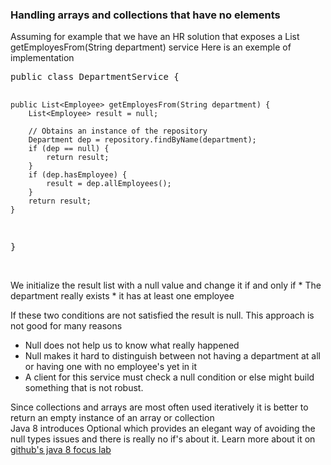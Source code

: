 <h3>Handling arrays and collections that have no elements</h3>
<p>
Assuming for example that we have an HR solution that exposes a List<Employee> getEmployesFrom(String department) service
Here is an exemple of implementation
<pre>
public class DepartmentService {
	
	public List<Employee> getEmployesFrom(String department) {
		List<Employee> result = null;
		
		// Obtains an instance of the repository
		Department dep = repository.findByName(department);
		if (dep == null) {
			return result;
		}
		if (dep.hasEmployee) {
			result = dep.allEmployees();
		}		
		return result;		
	}
}
</pre>
</p>
<br/>
We initialize the result list with a null value and change it if and only if
 * The department really exists
 * it has at least one employee
 
If these two conditions are not satisfied the result is null. This approach is not good for many reasons

* Null does not help us to know what really happened
* Null makes it hard to distinguish between not having a department at all or having one with no employee's yet in it
* A client for this service must check a null condition or else might build something that is not robust.

Since collections and arrays are most often used iteratively it is better to return an empty instance of an array or collection<br/>
Java 8 introduces Optional<T> which provides an elegant way of avoiding the null types issues and there is really no if's about it. Learn more about it on <a href='https://github.com/alainlompo/java-8-focus-labs/tree/master/java8-labs-home/java8-lambdas/src/main/java/org/lompo/labs/java8/lambdas/optional'>github's java 8 focus lab</a>
